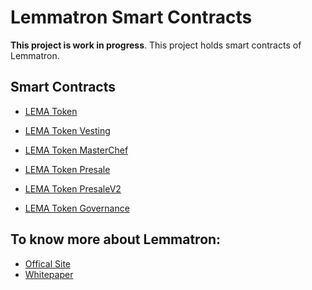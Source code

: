 # Lemmatron Smart Contracts

**This project is work in progress**. This project holds smart contracts of Lemmatron.

## Smart Contracts

- [LEMA Token](https://github.com/lemmatron/smart-contracts/blob/master/contracts/LemaToken.sol)
- [LEMA Token Vesting](https://github.com/lemmatron/smart-contracts/blob/master/contracts/LemaTokenVesting.sol)
- [LEMA Token MasterChef](https://github.com/lemmatron/smart-contracts/blob/master/contracts/LemaChef.sol)
- [LEMA Token Presale](https://github.com/lemmatron/smart-contracts/blob/master/contracts/PresaleLema.sol)

- [LEMA Token PresaleV2](https://github.com/lemma-tron/smart-contracts/blob/develop/contracts/PresaleLemaV2.sol)
- [LEMA Token Governance](https://github.com/lemma-tron/smart-contracts/blob/develop/contracts/LemaGovernance.sol)

## To know more about Lemmatron:

- [Offical Site](https://www.lemmatron.com/)
- [Whitepaper](<https://www.lemmatron.com/assets/whitepaper/whitepaper(v2).pdf>)
